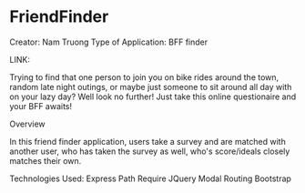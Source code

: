 # FriendFinder
Creator: Nam Truong
Type of Application: BFF finder

LINK: 

Trying to find that one person to join you on bike rides around the town, random late night outings, or maybe just someone to sit around all day with on your lazy day? Well look no further! Just take this online questionaire and your BFF awaits!

Overview

In this friend finder application, users take a survey and are matched with another user, who has taken the survey as well, who's score/ideals closely matches their own. 

Technologies Used:
Express
Path
Require
JQuery
Modal
Routing
Bootstrap
